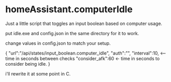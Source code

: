 # homeAssistant.computerIdle
Just a little script that toggles an input boolean based on computer usage.

put idle.exe and config.json in the same directory for it to work.

change values in config.json to match your setup.

{
"url":"<your home assistant URL>/api/states/input_boolean.computer_idle",
"auth":"<Long-Lived Access Token>",
"interval":10, <-- time in seconds between checks
"consider_afk":60  <- time in seconds to consider being idle.
}

i'll rewrite it at some point in C.
